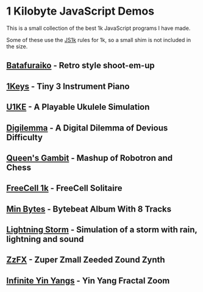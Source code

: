 # 1 Kilobyte JavaScript Demos

This is a small collection of the best 1k JavaScript programs I have made.

Some of these use the [JS1k](https://js1k.com/) rules for 1k, so a small shim is not included in the size.

## [Batafuraiko](https://killedbyapixel.github.io/1k/Batafuraiko) - Retro style shoot-em-up

## [1Keys](https://github.com/KilledByAPixel/1Keys) - Tiny 3 Instrument Piano

## [U1KE](https://github.com/KilledByAPixel/1k/U1KE) - A Playable Ukulele Simulation

## [Digilemma](https://killedbyapixel.github.io/1k/Digilemma) - A Digital Dilemma of Devious Difficulty

## [Queen's Gambit](https://killedbyapixel.github.io/1k/QueensGambit) - Mashup of Robotron and Chess

## [FreeCell 1k](https://killedbyapixel.github.io/1k/FreeCell1k) - FreeCell Solitaire

## [Min Bytes](https://killedbyapixel.github.io/1k/MinBytes) - Bytebeat Album With 8 Tracks

## [Lightning Storm](https://killedbyapixel.github.io/1k/LightningStorm) - Simulation of a storm with rain, lightning and sound

## [ZzFX](https://killedbyapixel.github.io/1k/ZzFX) - Zuper Zmall Zeeded Zound Zynth

## [Infinite Yin Yangs](https://killedbyapixel.github.io/1k/InfiniteYinYangs) - Yin Yang Fractal Zoom
